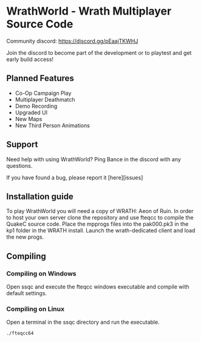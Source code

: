 # WrathWorld - Wrath Multiplayer Source Code

Community discord: https://discord.gg/pEaajTKWHJ

Join the discord to become part of the development or to playtest and get early build access!

## Planned Features

 * Co-Op Campaign Play
 * Multiplayer Deathmatch
 * Demo Recording
 * Upgraded UI
 * New Maps
 * New Third Person Animations


## Support

Need help with using WrathWorld? Ping Bance in the discord with any questions.

If you have found a bug, please report it [here][issues]

## Installation guide

To play WrathWorld you will need a copy of WRATH: Aeon of Ruin. In order to host your own server clone the repository and use fteqcc to compile
the QuakeC source code. Place the mpprogs files into the pak000.pk3 in the kp1 folder in the WRATH install. Launch the wrath-dedicated client and load
the new progs.

## Compiling

### Compiling on Windows

Open ssqc and execute the fteqcc windows executable and compile with default settings.

### Compiling on Linux

Open a terminal in the ssqc directory and run the executable.
```
./fteqcc64
```
